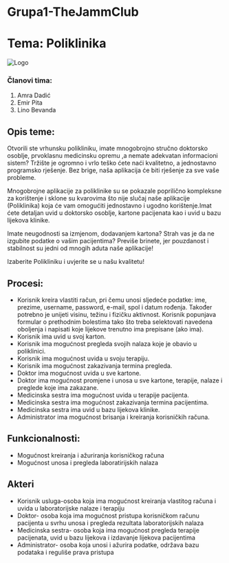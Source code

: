# Grupa1-TheJammClub

# Tema: Poliklinika


![Logo](https://polyclinic.com/sites/all/themes/adaptivetheme/at_subtheme/images/ThePolyclinic-Where-You-Come-First.png)


### Članovi tima:
1. Amra Dadić
2. Emir Pita
3. Lino Bevanda

## Opis teme:
Otvorili ste vrhunsku polikliniku, imate mnogobrojno stručno doktorsko osoblje, prvoklasnu medicinsku opremu ,a nemate adekvatan informacioni sistem? Tržište je ogromno i vrlo teško ćete naći kvalitetno, a jednostavno programsko rješenje. Bez brige, naša aplikacija će biti rješenje za sve vaše probleme. 

Mnogobrojne aplikacije za poliklinike su se pokazale poprilično kompleksne za korištenje i sklone su kvarovima što nije slučaj naše aplikacije (Poliklinika) koja će vam omogućiti jednostavno i ugodno korištenje.Imat ćete detaljan uvid u doktorsko osoblje, kartone pacijenata kao i uvid u bazu lijekova klinike.

Imate neugodnosti sa izmjenom, dodavanjem kartona? Strah vas je da ne izgubite podatke o vašim pacijentima?
Previše brinete, jer pouzdanost i stabilnost su jedni od mnogih aduta naše aplikacije!

Izaberite Polikliniku i uvjerite se u našu kvalitetu!


## Procesi:
-	Korisnik kreira vlastiti račun, pri čemu unosi sljedeće podatke: ime, prezime, username, password, e-mail, spol i datum rođenja. Također potrebno je unijeti visinu, težinu i fizičku aktivnost. Korisnik popunjava formular o prethodnim bolestima tako što treba selektovati navedena oboljenja i napisati koje lijekove trenutno ima prepisane (ako ima).
-	Korisnik ima uvid u svoj karton.
-	Korisnik ima mogućnost pregleda svojih nalaza koje je obavio u poliklinici.
-	Korisnik ima mogućnost uvida u svoju terapiju.
-	Korisnik ima mogućnost zakazivanja termina pregleda.
-	Doktor ima mogućnost uvida u sve kartone.
-	Doktor ima mogućnost promjene i unosa u sve kartone, terapije, nalaze i preglede koje ima zakazane.
-	Medicinska sestra ima mogućnost uvida u terapije pacijenta.
-	Medicinska sestra ima mogućnost zakazivanja termina pacijentima.
-	Medicinska sestra ima uvid u bazu lijekova klinike.
-	Administrator ima mogućnost brisanja i kreiranja korisničkih računa.

## Funkcionalnosti:
-	Mogućnost kreiranja i ažuriranja korisničkog računa
-	Mogućnost unosa i pregleda laboratirijskih nalaza

## Akteri
-	Korisnik usluga-osoba koja ima mogućnost kreiranja vlastitog računa i uvida u laboratorijske nalaze i terapiju
-	Doktor- osoba koja ima mogućnost pristupa korisničkom računu pacijenta u svrhu unosa i pregleda rezultata laboratorijskih nalaza
-	Medicinska sestra- osoba koja ima mogućnost pregleda terapije pacijenata, uvid u bazu lijekova i izdavanje lijekova pacijentima
-	Administrator- osoba koja unosi i ažurira podatke, održava bazu podataka i reguliše prava pristupa


